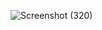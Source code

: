 ![Screenshot (320)](https://user-images.githubusercontent.com/48250220/193280281-57cde46c-f050-42a5-b31b-4603f865525a.png)

